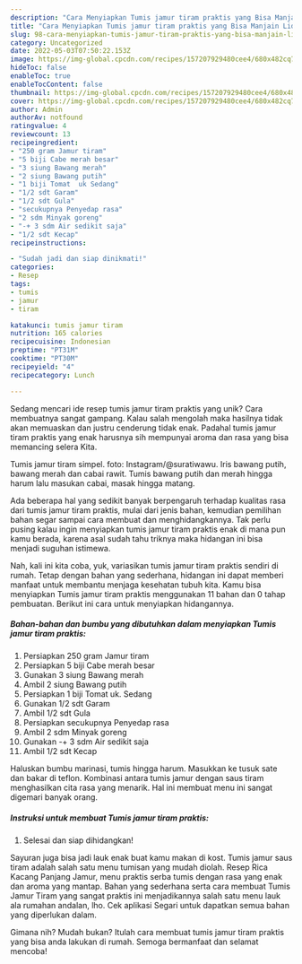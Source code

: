 ```yaml
---
description: "Cara Menyiapkan Tumis jamur tiram praktis yang Bisa Manjain Lidah"
title: "Cara Menyiapkan Tumis jamur tiram praktis yang Bisa Manjain Lidah"
slug: 98-cara-menyiapkan-tumis-jamur-tiram-praktis-yang-bisa-manjain-lidah
category: Uncategorized
date: 2022-05-03T07:50:22.153Z
image: https://img-global.cpcdn.com/recipes/157207929480cee4/680x482cq70/tumis-jamur-tiram-praktis-foto-resep-utama.jpg
hideToc: false
enableToc: true
enableTocContent: false
thumbnail: https://img-global.cpcdn.com/recipes/157207929480cee4/680x482cq70/tumis-jamur-tiram-praktis-foto-resep-utama.jpg
cover: https://img-global.cpcdn.com/recipes/157207929480cee4/680x482cq70/tumis-jamur-tiram-praktis-foto-resep-utama.jpg
author: Admin
authorAv: notfound
ratingvalue: 4
reviewcount: 13
recipeingredient:
- "250 gram Jamur tiram"
- "5 biji Cabe merah besar"
- "3 siung Bawang merah"
- "2 siung Bawang putih"
- "1 biji Tomat  uk Sedang"
- "1/2 sdt Garam"
- "1/2 sdt Gula"
- "secukupnya Penyedap rasa"
- "2 sdm Minyak goreng"
- "-+ 3 sdm Air sedikit saja"
- "1/2 sdt Kecap"
recipeinstructions:

- "Sudah jadi dan siap dinikmati!"
categories:
- Resep
tags:
- tumis
- jamur
- tiram

katakunci: tumis jamur tiram 
nutrition: 165 calories
recipecuisine: Indonesian
preptime: "PT31M"
cooktime: "PT30M"
recipeyield: "4"
recipecategory: Lunch

---
```





Sedang mencari ide resep tumis jamur tiram praktis yang unik? Cara membuatnya sangat gampang. Kalau salah mengolah maka hasilnya tidak akan memuaskan dan justru cenderung tidak enak. Padahal tumis jamur tiram praktis yang enak harusnya sih mempunyai aroma dan rasa yang bisa memancing selera Kita.





Tumis jamur tiram simpel. foto: Instagram/@suratiwawu. Iris bawang putih, bawang merah dan cabai rawit. Tumis bawang putih dan merah hingga harum lalu masukan cabai, masak hingga matang.

Ada beberapa hal yang sedikit banyak berpengaruh terhadap kualitas rasa dari tumis jamur tiram praktis, mulai dari jenis bahan, kemudian pemilihan bahan segar sampai cara membuat dan menghidangkannya. Tak perlu pusing kalau ingin menyiapkan tumis jamur tiram praktis enak di mana pun kamu berada, karena asal sudah tahu triknya maka hidangan ini bisa menjadi suguhan istimewa.






Nah, kali ini kita coba, yuk, variasikan tumis jamur tiram praktis sendiri di rumah. Tetap dengan bahan yang sederhana, hidangan ini dapat memberi manfaat untuk membantu menjaga kesehatan tubuh kita. Kamu bisa menyiapkan Tumis jamur tiram praktis menggunakan 11 bahan dan 0 tahap pembuatan. Berikut ini cara untuk menyiapkan hidangannya.

<!--inarticleads1-->

##### Bahan-bahan dan bumbu yang dibutuhkan dalam menyiapkan Tumis jamur tiram praktis:

1. Persiapkan 250 gram Jamur tiram
1. Persiapkan 5 biji Cabe merah besar
1. Gunakan 3 siung Bawang merah
1. Ambil 2 siung Bawang putih
1. Persiapkan 1 biji Tomat  uk. Sedang
1. Gunakan 1/2 sdt Garam
1. Ambil 1/2 sdt Gula
1. Persiapkan secukupnya Penyedap rasa
1. Ambil 2 sdm Minyak goreng
1. Gunakan -+ 3 sdm Air sedikit saja
1. Ambil 1/2 sdt Kecap


Haluskan bumbu marinasi, tumis hingga harum. Masukkan ke tusuk sate dan bakar di teflon. Kombinasi antara tumis jamur dengan saus tiram menghasilkan cita rasa yang menarik. Hal ini membuat menu ini sangat digemari banyak orang. 

<!--inarticleads2-->

##### Instruksi untuk membuat Tumis jamur tiram praktis:


1. Selesai dan siap dihidangkan!

Sayuran juga bisa jadi lauk enak buat kamu makan di kost. Tumis jamur saus tiram adalah salah satu menu tumisan yang mudah diolah. Resep Rica Kacang Panjang Jamur, menu praktis serba tumis dengan rasa yang enak dan aroma yang mantap. Bahan yang sederhana serta cara membuat Tumis Jamur Tiram yang sangat praktis ini menjadikannya salah satu menu lauk ala rumahan andalan, lho. Cek aplikasi Segari untuk dapatkan semua bahan yang diperlukan dalam. 

Gimana nih? Mudah bukan? Itulah cara membuat tumis jamur tiram praktis yang bisa anda lakukan di rumah. Semoga bermanfaat dan selamat mencoba!

